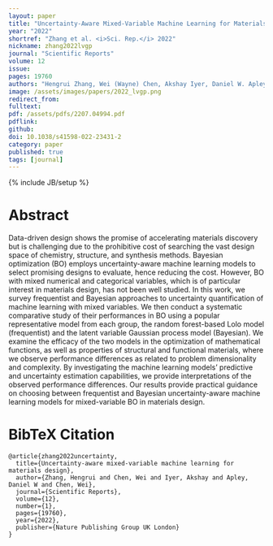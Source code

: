 ```yaml
---
layout: paper
title: "Uncertainty-Aware Mixed-Variable Machine Learning for Materials Design"
year: "2022"
shortref: "Zhang et al. <i>Sci. Rep.</i> 2022"
nickname: zhang2022lvgp
journal: "Scientific Reports"
volume: 12
issue: 
pages: 19760
authors: "Hengrui Zhang, Wei (Wayne) Chen, Akshay Iyer, Daniel W. Apley, and Wei Chen"
image: /assets/images/papers/2022_lvgp.png
redirect_from: 
fulltext: 
pdf: /assets/pdfs/2207.04994.pdf
pdflink: 
github: 
doi: 10.1038/s41598-022-23431-2
category: paper
published: true
tags: [journal]
---
```

{% include JB/setup %}

# Abstract 

Data-driven design shows the promise of accelerating materials discovery but is challenging due to the prohibitive cost of searching the vast design space of chemistry, structure, and synthesis methods. Bayesian optimization (BO) employs uncertainty-aware machine learning models to select promising designs to evaluate, hence reducing the cost. However, BO with mixed numerical and categorical variables, which is of particular interest in materials design, has not been well studied. In this work, we survey frequentist and Bayesian approaches to uncertainty quantification of machine learning with mixed variables. We then conduct a systematic comparative study of their performances in BO using a popular representative model from each group, the random forest-based Lolo model (frequentist) and the latent variable Gaussian process model (Bayesian). We examine the efficacy of the two models in the optimization of mathematical functions, as well as properties of structural and functional materials, where we observe performance differences as related to problem dimensionality and complexity. By investigating the machine learning models’ predictive and uncertainty estimation capabilities, we provide interpretations of the observed performance differences. Our results provide practical guidance on choosing between frequentist and Bayesian uncertainty-aware machine learning models for mixed-variable BO in materials design.




# BibTeX Citation

```
@article{zhang2022uncertainty,
  title={Uncertainty-aware mixed-variable machine learning for materials design},
  author={Zhang, Hengrui and Chen, Wei and Iyer, Akshay and Apley, Daniel W and Chen, Wei},
  journal={Scientific Reports},
  volume={12},
  number={1},
  pages={19760},
  year={2022},
  publisher={Nature Publishing Group UK London}
}
```
